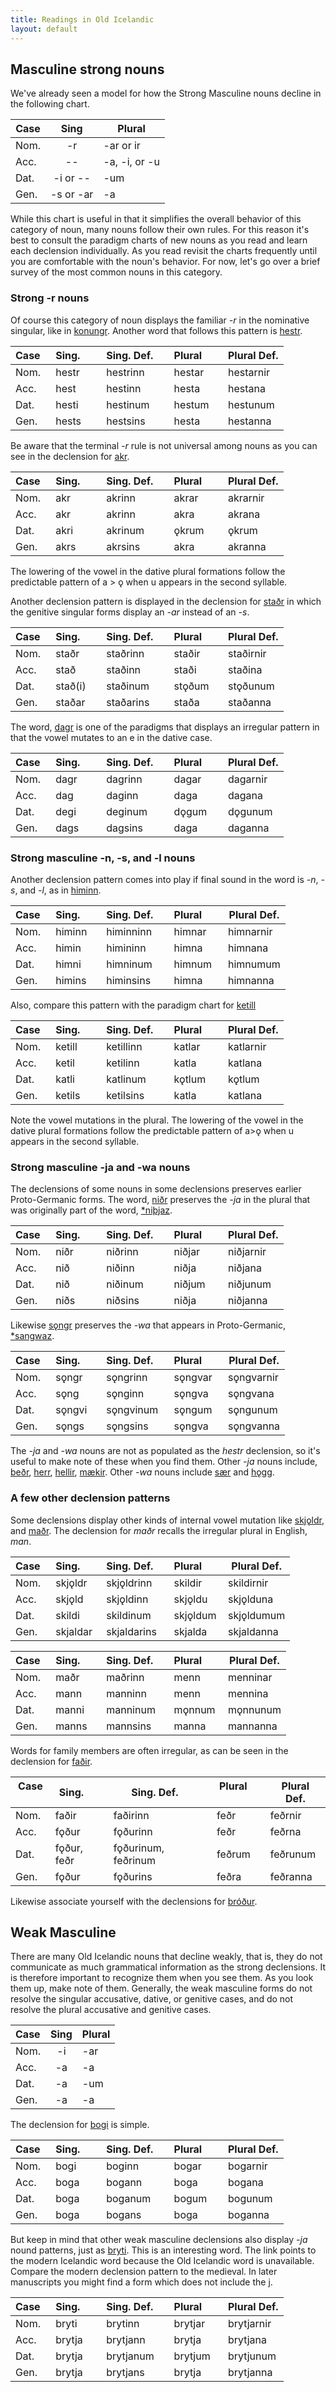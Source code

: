 ```yaml
---
title: Readings in Old Icelandic
layout: default
---
```


## Masculine strong nouns

We've already seen a model for how the Strong Masculine nouns decline in the following chart.

| Case |   Sing    | Plural        |
|------|:---------:|---------------|
| Nom. |    -r     | -ar or ir     |
| Acc. |    --     | -a, -i, or -u |
| Dat. | -i or --  | -um           |
| Gen. | -s or -ar | -a            |

While this chart is useful in that it simplifies the overall behavior of this category of noun, many nouns follow their own rules. For this reason it's best to consult the paradigm charts of new nouns as you read and learn each declension individually. As you read revisit the charts frequently until you are comfortable with the noun's behavior. For now, let's go over a brief survey of the most common nouns in this category. 


### Strong -r nouns

Of course this category of noun displays the familiar _-r_ in the nominative singular, like in [konungr](https://en.wiktionary.org/wiki/konungr). Another word that follows this pattern is [hestr](https://en.wiktionary.org/wiki/hestr).

| Case &nbsp; | Sing. &nbsp; &nbsp; &nbsp; | Sing. Def. &nbsp; &nbsp; | Plural &nbsp; &nbsp; &nbsp; | Plural Def. |
|-------------|----------------------------|--------------------------|-----------------------------|-------------|
| Nom.        | hestr                      | hestrinn                   | hestar                    | hestarnir   |
| Acc.        | hest                       | hestinn                 | hesta                      | hestana   |
| Dat.        | hesti                      | hestinum                 | hestum                      | hestunum    |
| Gen.        | hests                      | hestsins                | hesta                     | hestanna    |

Be aware that the terminal _-r_ rule is not universal among nouns as you can see in the declension for [akr](https://en.wiktionary.org/wiki/akr#Old_Norse).

| Case &nbsp; | Sing. &nbsp; &nbsp; &nbsp; | Sing. Def. &nbsp; &nbsp; | Plural &nbsp; &nbsp; &nbsp; | Plural Def. |
|-------------|----------------------------|--------------------------|-----------------------------|-------------|
| Nom.        | akr                      | akrinn                 | akrar                      | akrarnir   |
| Acc.        | akr                      | akrinn                 | akra                       | akrana     |
| Dat.        | akri                     | akrinum                | ǫkrum                      | ǫkrum        |
| Gen.        | akrs                      | akrsins                | akra                      | akranna    |

The lowering of the vowel in the dative plural formations follow the predictable pattern of a > ǫ when u appears in the second syllable.

Another declension pattern is displayed in the declension for [staðr](https://en.wiktionary.org/wiki/sta%C3%B0r) in which the genitive singular forms display an _-ar_ instead of an _-s_. 

| Case &nbsp; | Sing. &nbsp; &nbsp; &nbsp; | Sing. Def. &nbsp; &nbsp; | Plural &nbsp; &nbsp; &nbsp; | Plural Def. |
|-------------|----------------------------|--------------------------|-----------------------------|-------------|
| Nom.        | staðr                      | staðrinn                 | staðir                     | staðirnir   |
| Acc.        | stað                      | staðinn                 | staði                       | staðina     |
| Dat.        | stað(i)                     | staðinum                | stǫðum                      | stǫðunum        |
| Gen.        | staðar                   | staðarins                | staða                     | staðanna    |

The word, [dagr](https://en.wiktionary.org/wiki/dagr) is one of the paradigms that displays an irregular pattern in that the vowel mutates to an e in the dative case.

| Case &nbsp; | Sing. &nbsp; &nbsp; &nbsp; | Sing. Def. &nbsp; &nbsp; | Plural &nbsp; &nbsp; &nbsp; | Plural Def. |
|-------------|----------------------------|--------------------------|-----------------------------|-------------|
| Nom.        | dagr                      | dagrinn                   | dagar                     | dagarnir   |
| Acc.        | dag                       | daginn                    | daga                      | dagana   |
| Dat.        | degi                      | deginum                   | dǫgum                     |  dǫgunum       |
| Gen.        | dags                      | dagsins                | daga                      | daganna   |

### Strong masculine -n, -s, and -l nouns

Another declension pattern comes into play if final sound in the word is _-n_, _-s_, and _-l_, as in [himinn](https://en.wiktionary.org/wiki/himinn#Old_Norse).

| Case &nbsp; | Sing. &nbsp; &nbsp; &nbsp; | Sing. Def. &nbsp; &nbsp; | Plural &nbsp; &nbsp; &nbsp; | Plural Def. |
|-------------|----------------------------|--------------------------|-----------------------------|-------------|
| Nom.        | himinn                      | himinninn                   | himnar                     | himnarnir   |
| Acc.        | himin                      | himininn                  | himna                      | himnana   |
| Dat.        | himni                      | himninum                 | himnum                      | himnumum    |
| Gen.        | himins                      | himinsins                | himna                      | himnanna    |

Also, compare this pattern with the paradigm chart for [ketill](https://en.wiktionary.org/wiki/ketill#Old_Norse)

| Case &nbsp; | Sing. &nbsp; &nbsp; &nbsp; | Sing. Def. &nbsp; &nbsp; | Plural &nbsp; &nbsp; &nbsp; | Plural Def. |
|-------------|----------------------------|--------------------------|-----------------------------|-------------|
| Nom.        | ketill                      | ketillinn                  | katlar                      | katlarnir   |
| Acc.        | ketil                       | ketilinn                   | katla                       | katlana     |
| Dat.        | katli                       | katlinum                   | kǫtlum                      |  kǫtlum      |
| Gen.        | ketils                      | ketilsins                | katla                      | katlana    |

Note the vowel mutations in the plural. The lowering of the vowel in the dative plural formations follow the predictable pattern of a>ǫ when u appears in the second syllable.

### Strong masculine -ja and -wa nouns

The declensions of some nouns in some declensions preserves earlier Proto-Germanic forms. The word, [niðr](https://en.wiktionary.org/wiki/ni%C3%B0r) preserves the _-ja_ in the plural that was originally part of the word, [*niþjaz](https://en.wiktionary.org/wiki/Reconstruction:Proto-Germanic/ni%C3%BEjaz). 

| Case &nbsp; | Sing. &nbsp; &nbsp; &nbsp; | Sing. Def. &nbsp; &nbsp; | Plural &nbsp; &nbsp; &nbsp; | Plural Def. |
|-------------|----------------------------|--------------------------|-----------------------------|-------------|
| Nom.        | niðr                      | niðrinn                  | niðjar                      | niðjarnir   |
| Acc.        | nið                      | niðinn                  | niðja                      | niðjana   |
| Dat.        | nið                      | niðinum                 | niðjum                      | niðjunum    |
| Gen.        | niðs                      | niðsins                | niðja                      | niðjanna    |

Likewise [sǫngr](https://en.wiktionary.org/wiki/s%C7%ABngr#Old_Norse) preserves the _-wa_ that appears in Proto-Germanic, [*sangwaz](https://en.wiktionary.org/wiki/Reconstruction:Proto-Germanic/sangwaz). 

| Case &nbsp; | Sing. &nbsp; &nbsp; &nbsp; | Sing. Def. &nbsp; &nbsp; | Plural &nbsp; &nbsp; &nbsp; | Plural Def. |
|-------------|----------------------------|--------------------------|-----------------------------|-------------|
| Nom.        | sǫngr                      | sǫngrinn                 | sǫngvar                     | sǫngvarnir  |
| Acc.        | sǫng                       | sǫnginn                  | sǫngva                      | sǫngvana    |
| Dat.        | sǫngvi                     | sǫngvinum                | sǫngum                      | sǫngunum    |
| Gen.        | sǫngs                      | sǫngsins                 | sǫngva                      | sǫngvanna   |

The _-ja_ and _-wa_ nouns are not as populated as the _hestr_ declension, so it's useful to make note of these when you find them. Other _-ja_ nouns include, [beðr](https://en.wiktionary.org/wiki/be%C3%B0r), [herr](https://en.wiktionary.org/wiki/herr#Old_Norse), [hellir](https://en.wiktionary.org/wiki/hellir#Old_Norse), [mækir](https://en.wiktionary.org/wiki/m%C3%A6kir). Other _-wa_ nouns include [sær](https://en.wiktionary.org/wiki/s%C3%A6r#Old_Norse) and [hǫgg](https://en.wiktionary.org/wiki/h%C7%ABgg).

### A few other declension patterns

Some declensions display other kinds of internal vowel mutation like [skjǫldr](https://en.wiktionary.org/wiki/skj%C7%ABldr), and [maðr](https://en.wiktionary.org/wiki/ma%C3%B0r). The declension for _maðr_ recalls the irregular plural in English, _man_.  

| Case &nbsp; | Sing. &nbsp; &nbsp; &nbsp; | Sing. Def. &nbsp; &nbsp; | Plural &nbsp; &nbsp; &nbsp; | Plural Def. |
|-------------|----------------------------|--------------------------|-----------------------------|-------------|
| Nom.        | skjǫldr                      | skjǫldrinn                 | skildir                     | skildirnir  |
| Acc.        | skjǫld                       | skjǫldinn                  | skjǫldu                      | skjǫlduna    |
| Dat.        | skildi                     | skildinum                | skjǫldum                      | skjǫldumum  |
| Gen.        | skjaldar                      | skjaldarins                 | skjalda                      | skjaldanna   |

| Case &nbsp; | Sing. &nbsp; &nbsp; &nbsp; | Sing. Def. &nbsp; &nbsp; | Plural &nbsp; &nbsp; &nbsp; | Plural Def. |
|-------------|----------------------------|--------------------------|-----------------------------|-------------|
| Nom.        | maðr                      | maðrinn                 | menn                   | menninar  |
| Acc.        | mann                       | manninn                  | menn                      | mennina    |
| Dat.        | manni                     | manninum                | mǫnnum                      | mǫnnunum   |
| Gen.        | manns                      | mannsins                 | manna                      | mannanna   |

Words for family members are often irregular, as can be seen in the declension for [faðir](https://en.wiktionary.org/wiki/fa%C3%B0ir#Old_Norse).

| Case &nbsp; | Sing. &nbsp; &nbsp; &nbsp; | Sing. Def. &nbsp; &nbsp; | Plural &nbsp; &nbsp; &nbsp; | Plural Def. |
|-------------|----------------------------|--------------------------|-----------------------------|-------------|
| Nom.        | faðir                      | faðirinn                 | feðr                    | feðrnir|
| Acc.        | fǫður                      | fǫðurinn                  | feðr                      | feðrna   |
| Dat.        | fǫður, feðr                | fǫðurinum, feðrinum       | feðrum                    | feðrunum |
| Gen.        | fǫður                      | fǫðurins                  | feðra                     | feðranna |

Likewise associate yourself with the declensions for [bróður](https://en.wiktionary.org/wiki/br%C3%B3%C3%B0ir#Old_Norse). 

## Weak Masculine

There are many Old Icelandic nouns that decline weakly, that is, they do not communicate as much grammatical information as the strong declensions. It is therefore important to recognize them when you see them. As you look them up, make note of them. Generally, the weak masculine forms do not resolve the singular accusative, dative, or genitive cases, and do not resolve the plural accusative and genitive cases.

| Case | Sing | Plural |
|:-----|:----:|:-------|
| Nom. |  -i  |  -ar   |
| Acc. |  -a  |  -a    |
| Dat. |  -a  |  -um   | 
| Gen. |  -a  |  -a    |

The declension for [bogi](https://en.wiktionary.org/wiki/bogi#Old_Norse) is simple.

| Case &nbsp; | Sing. &nbsp; &nbsp; &nbsp; | Sing. Def. &nbsp; &nbsp; | Plural &nbsp; &nbsp; &nbsp; | Plural Def. |
|-------------|----------------------------|--------------------------|-----------------------------|-------------|
| Nom.        | bogi                      | boginn                 | bogar                     | bogarnir  |
| Acc.        | boga                       | bogann                  | boga                      | bogana    |
| Dat.        | boga                     | boganum                | bogum                      | bogunum    |
| Gen.        | boga                      | bogans                 | boga                      | boganna   |

But keep in mind that other weak masculine declensions also display _-ja_ nound patterns, just as [bryti](https://en.wiktionary.org/wiki/bryti).  This is an interesting word. The link points to the modern Icelandic word because the Old Icelandic word is unavailable. Compare the modern declension pattern to the medieval. In later manuscripts you might find a form which does not include the j. 

| Case &nbsp; | Sing. &nbsp; &nbsp; &nbsp; | Sing. Def. &nbsp; &nbsp; | Plural &nbsp; &nbsp; &nbsp; | Plural Def. |
|-------------|----------------------------|--------------------------|-----------------------------|-------------|
| Nom.        | bryti                      | brytinn                 | brytjar                     | brytjarnir  |
| Acc.        | brytja                       | brytjann                  | brytja                      | brytjana    |
| Dat.        | brytja                     | brytjanum                | brytjum                      | brytjunum    |
| Gen.        | brytja                      | brytjans                 | brytja                      | brytjanna   |
